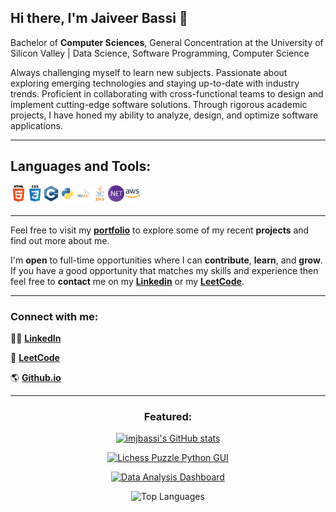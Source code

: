 ## Hi there, I'm Jaiveer Bassi 👋

Bachelor of **Computer Sciences**, General Concentration at the University of Silicon Valley | Data Science, Software Programming, Computer Science

Always challenging myself to learn new subjects. Passionate about exploring emerging technologies and staying up-to-date with industry trends. Proficient in collaborating with cross-functional teams to design and implement cutting-edge software solutions. Through rigorous academic projects, I have honed my ability to analyze, design, and optimize software applications.

---

## **Languages and Tools**:

<img align="left" alt="HTML5" width="26px" src="https://raw.githubusercontent.com/github/explore/80688e429a7d4ef2fca1e82350fe8e3517d3494d/topics/html/html.png?size=48" />

<img align="left" alt="CSS3" width="26px" src="https://raw.githubusercontent.com/github/explore/80688e429a7d4ef2fca1e82350fe8e3517d3494d/topics/css/css.png?size=48" /> 

<img align="left" alt="C++" width="26px" src="https://raw.githubusercontent.com/github/explore/80688e429a7d4ef2fca1e82350fe8e3517d3494d/topics/cpp/cpp.png?size=48" />

<img align="left" alt="Python" width="26px" src="https://raw.githubusercontent.com/github/explore/80688e429a7d4ef2fca1e82350fe8e3517d3494d/topics/python/python.png?size=48" /> 

<img align="left" alt="MySQL" width="26px" src="https://raw.githubusercontent.com/github/explore/80688e429a7d4ef2fca1e82350fe8e3517d3494d/topics/mysql/mysql.png?size=48" />

<img align="left" alt="Java" width="26px" src="https://raw.githubusercontent.com/github/explore/5b3600551e122a3277c2c5368af2ad5725ffa9a1/topics/java/java.png?size=48" />

<img align="left" alt=".NET Framework" width="26px" src="https://raw.githubusercontent.com/github/explore/80688e429a7d4ef2fca1e82350fe8e3517d3494d/topics/dotnet/dotnet.png?size=48" />

<img align="left" alt="AWS" width="26px" src="https://raw.githubusercontent.com/github/explore/80688e429a7d4ef2fca1e82350fe8e3517d3494d/topics/aws/aws.png?size=48" />

<br />
<br />

---

Feel free to visit my **[portfolio](https://imjbassi.github.io/portfolio.github.io/)** to explore some of my recent **projects** and find out more about me.

I'm **open** to full-time opportunities where I can **contribute**, **learn**, and **grow**. If you have a good opportunity that matches my skills and experience then feel free to **contact** me on my **[Linkedin](https://www.linkedin.com/in/jaiveer-bassi/)** or my **[LeetCode](https://leetcode.com/imjbassi/)**.

---

### Connect with me:

👨‍💼 **[LinkedIn](https://www.linkedin.com/in/jaiveer-bassi/)**

🚀 **[LeetCode](https://leetcode.com/imjbassi/)**

🌎 **[Github.io](https://imjbassi.github.io/portfolio.github.io/)**

<hr>
  <h3 align="center">Featured:</h3>
  <p align="center">
    <a href="https://github.com/imjbassi">
      <img src="https://github-readme-stats.vercel.app/api?username=imjbassi" alt="imjbassi's GitHub stats">
    </a>
  </p>
  <p align="center">
    <a href="https://github.com/imjbassi/Lichess-Puzzle-Python-GUI">
      <img src="https://github-readme-stats.vercel.app/api/pin/?username=imjbassi&repo=Lichess-Puzzle-Python-GUI" alt="Lichess Puzzle Python GUI">
    </a>
  </p>
  <p align="center">
    <a href="https://github.com/imjbassi/Data-Analysis-Dashboard">
      <img src="https://github-readme-stats.vercel.app/api/pin/?username=imjbassi&repo=Data-Analysis-Dashboard" alt="Data Analysis Dashboard">
    </a>
  </p>
  <p align="center">
    <a>
      <img height="150em" src="https://github-readme-stats.vercel.app/api/top-langs?username=imjbassi&show_icons=true&locale=en&layout=compact&theme=tokyonight" alt="Top Languages">
    </a>
  </p>
